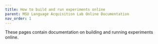 ```yaml
---
title: How to build and run experiments online
parent: MSU Language Acquisition Lab Online Documentation
nav_order: 1
---
```

These pages contain documentation on building and running experiments online.



